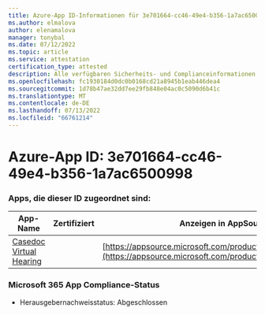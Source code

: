 ```yaml
---
title: Azure-App ID-Informationen für 3e701664-cc46-49e4-b356-1a7ac6500998
ms.author: elmalova
author: elenamalova
manager: tonybal
ms.date: 07/12/2022
ms.topic: article
ms.service: attestation
certification_type: attested
description: Alle verfügbaren Sicherheits- und Complianceinformationen für 3e701664-cc46-49e4-b356-1a7ac6500998.
ms.openlocfilehash: fc1930184d0dc0b0168cd21a8945b1eab446dea4
ms.sourcegitcommit: 1d78b47ae32dd7ee29fb848e04ac0c5090d6b41c
ms.translationtype: MT
ms.contentlocale: de-DE
ms.lasthandoff: 07/13/2022
ms.locfileid: "66761214"
---
```

# <a name="azure-app-id-3e701664-cc46-49e4-b356-1a7ac6500998"></a>Azure-App ID: 3e701664-cc46-49e4-b356-1a7ac6500998


### <a name="apps-associated-with-this-id"></a>Apps, die dieser ID zugeordnet sind:
| **App-Name** | **Zertifiziert** | **Anzeigen in AppSource** |
|--------------|---------------|-----------------------|
| [Casedoc Virtual Hearing](../forward/WA200003164.md) |  | [https://appsource.microsoft.com/product/office/WA200003164](https://appsource.microsoft.com/product/office/WA200003164) |

### <a name="microsoft-365-app-compliance-status"></a>Microsoft 365 App Compliance-Status
- Herausgebernachweisstatus: Abgeschlossen
